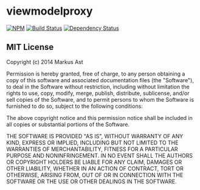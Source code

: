 # viewmodelproxy

[![NPM](https://badge.fury.io/js/viewmodelproxy.svg)](https://npmjs.org/package/viewmodelproxy)
[![Build Status](https://secure.travis-ci.org/rkusa/viewmodelproxy.svg)](http://travis-ci.org/rkusa/viewmodelproxy)
[![Dependency Status](https://david-dm.org/rkusa/viewmodelproxy.svg?theme=shields.io)](https://david-dm.org/rkusa/viewmodelproxy)

## MIT License
Copyright (c) 2014 Markus Ast

Permission is hereby granted, free of charge, to any person obtaining a copy of this software and associated documentation files (the "Software"), to deal in the Software without restriction, including without limitation the rights to use, copy, modify, merge, publish, distribute, sublicense, and/or sell copies of the Software, and to permit persons to whom the Software is furnished to do so, subject to the following conditions:

The above copyright notice and this permission notice shall be included in all copies or substantial portions of the Software.

THE SOFTWARE IS PROVIDED "AS IS", WITHOUT WARRANTY OF ANY KIND, EXPRESS OR IMPLIED, INCLUDING BUT NOT LIMITED TO THE WARRANTIES OF MERCHANTABILITY, FITNESS FOR A PARTICULAR PURPOSE AND NONINFRINGEMENT. IN NO EVENT SHALL THE AUTHORS OR COPYRIGHT HOLDERS BE LIABLE FOR ANY CLAIM, DAMAGES OR OTHER LIABILITY, WHETHER IN AN ACTION OF CONTRACT, TORT OR OTHERWISE, ARISING FROM, OUT OF OR IN CONNECTION WITH THE SOFTWARE OR THE USE OR OTHER DEALINGS IN THE SOFTWARE.